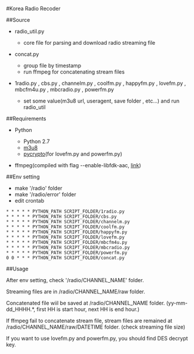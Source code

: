 #Korea Radio Recoder

##Source

- radio_util.py
	- core file for parsing and download radio streaming file

- concat.py
	- group file by timestamp
	- run ffmpeg for concatenating stream files

- 1radio.py , cbs.py , channelm.py , coolfm.py , happyfm.py , lovefm.py , mbcfm4u.py , mbcradio.py , powerfm.py
	- set some value(m3u8 url, useragent, save folder , etc...) and run radio_util

##Requirements

- Python
	- Python 2.7
	- [m3u8](https://pypi.python.org/pypi/m3u8/0.2.4)
	- [pycrypto](https://pypi.python.org/pypi/pycrypto)(for lovefm.py and powerfm.py)

- ffmpeg(compiled with flag --enable-libfdk-aac, [link](https://trac.ffmpeg.org/wiki/Encode/AAC))

##Env setting

- make '/radio' folder
- make '/radio/error' folder
- edit crontab
```
* * * * * PYTHON_PATH SCRIPT_FOLDER/1radio.py
* * * * * PYTHON_PATH SCRIPT_FOLDER/cbs.py
* * * * * PYTHON_PATH SCRIPT_FOLDER/channelm.py
* * * * * PYTHON_PATH SCRIPT_FOLDER/coolfm.py
* * * * * PYTHON_PATH SCRIPT_FOLDER/happyfm.py
* * * * * PYTHON_PATH SCRIPT_FOLDER/lovefm.py
* * * * * PYTHON_PATH SCRIPT_FOLDER/mbcfm4u.py
* * * * * PYTHON_PATH SCRIPT_FOLDER/mbcradio.py
* * * * * PYTHON_PATH SCRIPT_FOLDER/powerfm.py
0 0 * * * PYTHON_PATH SCRIPT_FOLDER/concat.py
```

##Usage

After env setting, check '/radio/CHANNEL_NAME' folder.

Streaming files are in /radio/CHANNEL_NAME/raw folder.

Concatenated file wiil be saved at /radio/CHANNEL_NAME folder. (yy-mm-dd_HHHH.*, first HH is start hour, next HH is end hour.)

If ffmpeg fail to concatenate stream file, stream files are remained at /radio/CHANNEL_NAME/raw/DATETIME folder. (check streaming file size)

If you want to use lovefm.py and powerfm.py, you should find DES decrypt key.